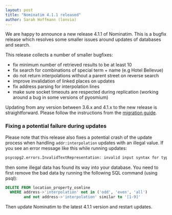 ```yaml
---
layout: post
title: "Nominatim 4.1.1 released"
author: Sarah Hoffmann (lonvia)
---
```


We are happy to announce a new release 4.1.1 of Nominatim. This is a bugfix
release which resolves some smaller issues around updates of databases and
search.

This release collects a number of smaller bugfixes:

* fix minimum number of retrieved results to be at least 10
* fix search for combinations of special term + name (e.g Hotel Bellevue)
* do not return interpolations without a parent street on reverse search
* improve invalidation of linked places on updates
* fix address parsing for interpolation lines
* make sure socket timeouts are respected during replication (working around a bug in some versions of pyosmium)

Updating from any version between 3.6.x and 4.1.x to the new release is
straightforward. Please follow the instructions from the
[migration guide](https://nominatim.org/release-docs/latest/admin/Migration/).

### Fixing a potential failure during updates

Please note that this release also fixes a potential crash of the update
process when handling `addr:interpolation` updates with an illegal value. If
you see an error message like this while running updates:

``` sh
psycopg2.errors.InvalidTextRepresentation: invalid input syntax for type smallint: "12-2"
```

then some illegal data has found its way into your database. You need to first
remove the bad data by running the following SQL command (using psql):

``` sql
DELETE FROM location_property_osmline
  WHERE address->'interpolation' not in ('odd', 'even', 'all')
        and not address->'interpolation' similar to '[1-9]'
```

Then update Nominatim to the latest 4.1.1 version and restart updates.
